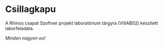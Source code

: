 # Csillagkapu
A Rhinos csapat Szoftver projekt laboratórium tárgyra (VIIIAB02) készített laborfeladata.

_Minden nagyon oo!_
